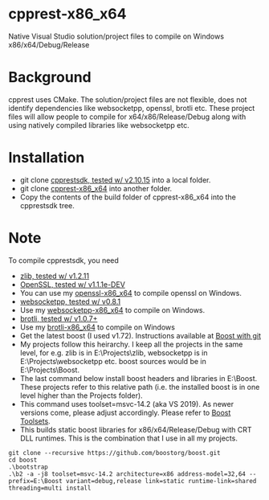 # cpprest-x86_x64
Native Visual Studio solution/project files to compile on Windows x86/x64/Debug/Release

# Background #
cpprest uses CMake. The solution/project files are not flexible, does
not identify dependencies like websocketpp, openssl, brotli etc. These
project files will allow people to compile for x64/x86/Release/Debug
along with using natively compiled libraries like websocketpp etc.

# Installation #

  * git clone [cpprestsdk, tested w/ v2.10.15](https://github.com/microsoft/cpprestsdk) into a local folder.
  * git clone [cpprest-x86_x64](https://github.com/sridharb1/cpprest-x86_x64) into another folder. 
  * Copy the contents of the build folder of cpprest-x86_x64 into the cpprestsdk tree.

# Note #

To compile cpprestsdk, you need 

  * [zlib, tested w/ v1.2.11](https://github.com/madler/zlib)
  * [OpenSSL, tested w/ v1.1.1e-DEV](https://github.com/openssl/openssl)
  * You can use my [openssl-x86_x64](https://github.com/sridharb1/openssl-x86_x64) to compile openssl on Windows.
  * [websocketpp, tested w/ v0.8.1](https://github.com/zaphoyd/websocketpp)
  * Use my [websocketpp-x86_x64](https://github.com/sridharb1/websocketpp-x86_x64) to compile on Windows.
  * [brotli, tested w/ v1.0.7+](https://github.com/google/brotli)
  * Use my [brotli-x86_x64](https://github.com/sridharb1/brotli-x86_x64) to compile on Windows
  * Get the latest boost (I used v1.72). Instructions available at [Boost with git](https://github.com/boostorg/wiki/wiki/Getting-Started%3A-Overview)
  * My projects follow this heirarchy. I keep all the projects in the
    same level, for e.g. zlib is in E:\Projects\zlib, websocketpp is
    in E:\Projects\websocketpp etc. boost sources would be in
    E:\Projects\Boost.
  * The last command below install boost headers and libraries in
    E:\Boost. These projects refer to this relative path (i.e. the
    installed boost is in one level higher than the Projects folder).
  * This command uses toolset=msvc-14.2 (aka VS 2019). As newer
    versions come, please adjust accordingly. Please refer to [Boost Toolsets](https://boostorg.github.io/build/manual/develop/index.html).
  * This builds static boost libraries for x86/x64/Release/Debug with
    CRT DLL runtimes. This is the combination that I use in all my
    projects.

  ``` shell
  git clone --recursive https://github.com/boostorg/boost.git
  cd boost
  .\bootstrap
  .\b2 -a -j8 toolset=msvc-14.2 architecture=x86 address-model=32,64 --prefix=E:\Boost variant=debug,release link=static runtime-link=shared threading=multi install
  ```
